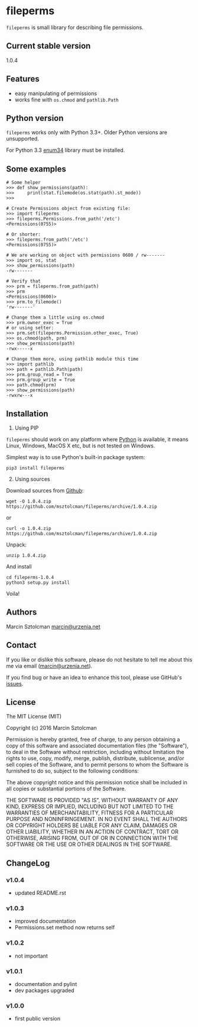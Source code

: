 fileperms
==========

`fileperms` is small library for describing file permissions.

Current stable version
----------------------

1.0.4

Features
--------

* easy manipulating of permissions
* works fine with `os.chmod` and `pathlib.Path`

Python version
--------------

`fileperms` works only with Python 3.3+. Older Python versions are unsupported.

For Python 3.3 [enum34](https://pypi.python.org/pypi/enum34) library must be installed.

Some examples
-------------

    # Some helper
    >>> def show_permissions(path):
    >>>     print(stat.filemode(os.stat(path).st_mode))
    >>>

    # Create Permissions object from existing file:
    >>> import fileperms
    >>> fileperms.Permissions.from_path('/etc')
    <Permissions(0755)>
    
    # Or shorter:
    >>> fileperms.from_path('/etc')
    <Permissions(0755)>

    # We are working on object with permissions 0600 / rw-------
    >>> import os, stat
    >>> show_permissions(path)
    -rw-------

    # Verify that
    >>> prm = fileperms.from_path(path)
    >>> prm
    <Permissions(0600)>
    >>> prm.to_filemode()
    'rw-------'

    # Change them a little using os.chmod
    >>> prm.owner_exec = True
    # or using setter:
    >>> prm.set(fileperms.Permission.other_exec, True)
    >>> os.chmod(path, prm)
    >>> show_permissions(path)
    -rwx-----x

    # Change them more, using pathlib module this time
    >>> import pathlib
    >>> path = pathlib.Path(path)
    >>> prm.group_read = True
    >>> prm.group_write = True
    >>> path.chmod(prm)
    >>> show_permissions(path)
    -rwxrw---x

Installation
------------

1. Using PIP

`fileperms` should work on any platform where [Python](http://python.org)
is available, it means Linux, Windows, MacOS X etc, but is not tested on Windows.

Simplest way is to use Python's built-in package system:

    pip3 install fileperms

2. Using sources

Download sources from [Github](https://github.com/msztolcman/fileperms/archive/1.0.4.zip):

    wget -O 1.0.4.zip https://github.com/msztolcman/fileperms/archive/1.0.4.zip

or

    curl -o 1.0.4.zip https://github.com/msztolcman/fileperms/archive/1.0.4.zip

Unpack:

    unzip 1.0.4.zip

And install

    cd fileperms-1.0.4
    python3 setup.py install

Voila!

Authors
-------

Marcin Sztolcman <marcin@urzenia.net>

Contact
-------

If you like or dislike this software, please do not hesitate to tell me about
this me via email (marcin@urzenia.net).

If you find bug or have an idea to enhance this tool, please use GitHub's
[issues](https://github.com/msztolcman/fileperms/issues).

License
-------

The MIT License (MIT)

Copyright (c) 2016 Marcin Sztolcman

Permission is hereby granted, free of charge, to any person obtaining a copy of
this software and associated documentation files (the "Software"), to deal in
the Software without restriction, including without limitation the rights to
use, copy, modify, merge, publish, distribute, sublicense, and/or sell copies of
the Software, and to permit persons to whom the Software is furnished to do so,
subject to the following conditions:

The above copyright notice and this permission notice shall be included in all
copies or substantial portions of the Software.

THE SOFTWARE IS PROVIDED "AS IS", WITHOUT WARRANTY OF ANY KIND, EXPRESS OR
IMPLIED, INCLUDING BUT NOT LIMITED TO THE WARRANTIES OF MERCHANTABILITY, FITNESS
FOR A PARTICULAR PURPOSE AND NONINFRINGEMENT. IN NO EVENT SHALL THE AUTHORS OR
COPYRIGHT HOLDERS BE LIABLE FOR ANY CLAIM, DAMAGES OR OTHER LIABILITY, WHETHER
IN AN ACTION OF CONTRACT, TORT OR OTHERWISE, ARISING FROM, OUT OF OR IN
CONNECTION WITH THE SOFTWARE OR THE USE OR OTHER DEALINGS IN THE SOFTWARE.

ChangeLog
---------

### v1.0.4

* updated README.rst

### v1.0.3

* improved documentation
* Permissions.set method now returns self

### v1.0.2

* not important

### v1.0.1

* documentation and pylint
* dev packages upgraded

### v1.0.0

* first public version
